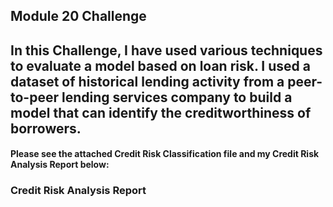 ## Module 20 Challenge

## In this Challenge, I have used various techniques to evaluate a model based on loan risk. I used a dataset of historical lending activity from a peer-to-peer lending services company to build a model that can identify the creditworthiness of borrowers.
#### Please see the attached Credit Risk Classification file and my Credit Risk Analysis Report below:


### Credit Risk Analysis Report
